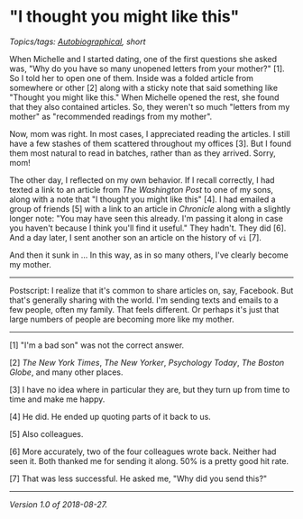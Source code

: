 "I thought you might like this"
===============================

*Topics/tags: [Autobiographical](index-autobiographical), short*

When Michelle and I started dating, one of the first questions she asked
was, "Why do you have so many unopened letters from your mother?" [1].
So I told her to open one of them.  Inside was a folded article from
somewhere or other [2] along with a sticky note that said something like
"Thought you might like this."  When Michelle opened the rest, she found
that they also contained articles.  So, they weren't so much "letters from
my mother" as "recommended readings from my mother".

Now, mom was right.  In most cases, I appreciated reading the articles.
I still have a few stashes of them scattered throughout my offices [3].
But I found them most natural to read in batches, rather than as they
arrived.  Sorry, mom!

The other day, I reflected on my own behavior.  If I recall correctly,
I had texted a link to an article from _The Washington Post_ to one of my
sons, along with a note that "I thought you might like this" [4].  I had
emailed a group of friends [5] with a link to an article in _Chronicle_
along with a slightly longer note: "You may have seen this already.
I'm passing it along in case you haven't because I think you'll find
it useful."  They hadn't.  They did [6].  And a day later, I sent another
son an article on the history of `vi` [7].  

And then it sunk in ... In this way, as in so many others, I've clearly
become my mother.

---

Postscript: I realize that it's common to share articles on, say,
Facebook.  But that's generally sharing with the world.  I'm sending
texts and emails to a few people, often my family.  That feels different.
Or perhaps it's just that large numbers of people are becoming more like
my mother.

---

[1] "I'm a bad son" was not the correct answer.

[2] _The New York Times_, _The New Yorker_, _Psychology Today_, _The
Boston Globe_, and many other places.

[3] I have no idea where in particular they are, but they turn up from
time to time and make me happy.

[4] He did.  He ended up quoting parts of it back to us.

[5] Also colleagues.

[6] More accurately, two of the four colleagues wrote back.  Neither had
seen it.  Both thanked me for sending it along.  50% is a pretty good hit
rate.

[7] That was less successful. He asked me, "Why did you send this?"


---

*Version 1.0 of 2018-08-27.*
